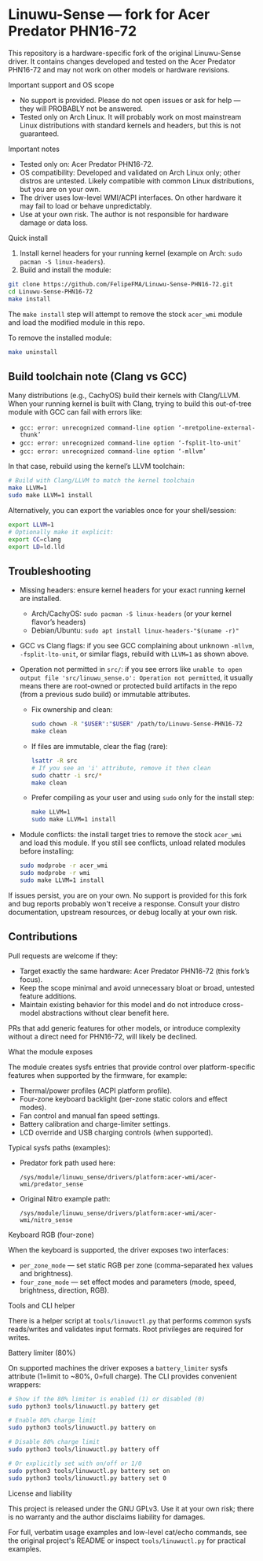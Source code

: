 # Linuwu-Sense — fork for Acer Predator PHN16-72

This repository is a hardware-specific fork of the original Linuwu-Sense driver. It contains changes developed and tested on the Acer Predator PHN16-72 and may not work on other models or hardware revisions.

Important support and OS scope

- No support is provided. Please do not open issues or ask for help — they will PROBABLY not be answered.
- Tested only on Arch Linux. It will probably work on most mainstream Linux distributions with standard kernels and headers, but this is not guaranteed.

Important notes

- Tested only on: Acer Predator PHN16-72.
- OS compatibility: Developed and validated on Arch Linux only; other distros are untested. Likely compatible with common Linux distributions, but you are on your own.
- The driver uses low-level WMI/ACPI interfaces. On other hardware it may fail to load or behave unpredictably.
- Use at your own risk. The author is not responsible for hardware damage or data loss.

Quick install

1. Install kernel headers for your running kernel (example on Arch: `sudo pacman -S linux-headers`).
2. Build and install the module:

```bash
git clone https://github.com/FelipeFMA/Linuwu-Sense-PHN16-72.git
cd Linuwu-Sense-PHN16-72
make install
```

The `make install` step will attempt to remove the stock `acer_wmi` module and load the modified module in this repo.

To remove the installed module:

```bash
make uninstall
```

## Build toolchain note (Clang vs GCC)

Many distributions (e.g., CachyOS) build their kernels with Clang/LLVM. When your running kernel is built with Clang, trying to build this out-of-tree module with GCC can fail with errors like:

- `gcc: error: unrecognized command-line option ‘-mretpoline-external-thunk’`
- `gcc: error: unrecognized command-line option ‘-fsplit-lto-unit’`
- `gcc: error: unrecognized command-line option ‘-mllvm’`

In that case, rebuild using the kernel’s LLVM toolchain:

```bash
# Build with Clang/LLVM to match the kernel toolchain
make LLVM=1
sudo make LLVM=1 install
```

Alternatively, you can export the variables once for your shell/session:

```bash
export LLVM=1
# Optionally make it explicit:
export CC=clang
export LD=ld.lld
```

## Troubleshooting

- Missing headers: ensure kernel headers for your exact running kernel are installed.
  - Arch/CachyOS: `sudo pacman -S linux-headers` (or your kernel flavor’s headers)
  - Debian/Ubuntu: `sudo apt install linux-headers-"$(uname -r)"`

- GCC vs Clang flags: if you see GCC complaining about unknown `-mllvm`, `-fsplit-lto-unit`, or similar flags, rebuild with `LLVM=1` as shown above.

- Operation not permitted in `src/`: if you see errors like `unable to open output file 'src/linuwu_sense.o': Operation not permitted`, it usually means there are root-owned or protected build artifacts in the repo (from a previous sudo build) or immutable attributes.
  - Fix ownership and clean:
    ```bash
    sudo chown -R "$USER":"$USER" /path/to/Linuwu-Sense-PHN16-72
    make clean
    ```
  - If files are immutable, clear the flag (rare):
    ```bash
    lsattr -R src
    # If you see an 'i' attribute, remove it then clean
    sudo chattr -i src/*
    make clean
    ```
  - Prefer compiling as your user and using `sudo` only for the install step:
    ```bash
    make LLVM=1
    sudo make LLVM=1 install
    ```

- Module conflicts: the install target tries to remove the stock `acer_wmi` and load this module. If you still see conflicts, unload related modules before installing:
  ```bash
  sudo modprobe -r acer_wmi
  sudo modprobe -r wmi
  sudo make LLVM=1 install
  ```

If issues persist, you are on your own. No support is provided for this fork and bug reports probably won't receive a response. Consult your distro documentation, upstream resources, or debug locally at your own risk.

## Contributions

Pull requests are welcome if they:

- Target exactly the same hardware: Acer Predator PHN16-72 (this fork’s focus).
- Keep the scope minimal and avoid unnecessary bloat or broad, untested feature additions.
- Maintain existing behavior for this model and do not introduce cross-model abstractions without clear benefit here.

PRs that add generic features for other models, or introduce complexity without a direct need for PHN16-72, will likely be declined.

What the module exposes

The module creates sysfs entries that provide control over platform-specific features when supported by the firmware, for example:

- Thermal/power profiles (ACPI platform profile).
- Four-zone keyboard backlight (per-zone static colors and effect modes).
- Fan control and manual fan speed settings.
- Battery calibration and charge-limiter settings.
- LCD override and USB charging controls (when supported).

Typical sysfs paths (examples):

- Predator fork path used here:

  `/sys/module/linuwu_sense/drivers/platform:acer-wmi/acer-wmi/predator_sense`

- Original Nitro example path:

  `/sys/module/linuwu_sense/drivers/platform:acer-wmi/acer-wmi/nitro_sense`

Keyboard RGB (four-zone)

When the keyboard is supported, the driver exposes two interfaces:

- `per_zone_mode` — set static RGB per zone (comma-separated hex values and brightness).
- `four_zone_mode` — set effect modes and parameters (mode, speed, brightness, direction, RGB).

Tools and CLI helper

There is a helper script at `tools/linuwuctl.py` that performs common sysfs reads/writes and validates input formats. Root privileges are required for writes.

Battery limiter (80%)

On supported machines the driver exposes a `battery_limiter` sysfs attribute (1=limit to ~80%, 0=full charge). The CLI provides convenient wrappers:

```bash
# Show if the 80% limiter is enabled (1) or disabled (0)
sudo python3 tools/linuwuctl.py battery get

# Enable 80% charge limit
sudo python3 tools/linuwuctl.py battery on

# Disable 80% charge limit
sudo python3 tools/linuwuctl.py battery off

# Or explicitly set with on/off or 1/0
sudo python3 tools/linuwuctl.py battery set on
sudo python3 tools/linuwuctl.py battery set 0
```

License and liability

This project is released under the GNU GPLv3. Use it at your own risk; there is no warranty and the author disclaims liability for damages.

For full, verbatim usage examples and low-level cat/echo commands, see the original project's README or inspect `tools/linuwuctl.py` for practical examples.
